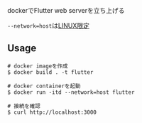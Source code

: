 dockerでFlutter web serverを立ち上げる

`--network=host`は[LINUX限定](https://docs.docker.com/network/host/)

## Usage
```
# docker imageを作成
$ docker build . -t flutter

# docker containerを起動
$ docker run -itd --network=host flutter

# 接続を確認
$ curl http://localhost:3000
```

